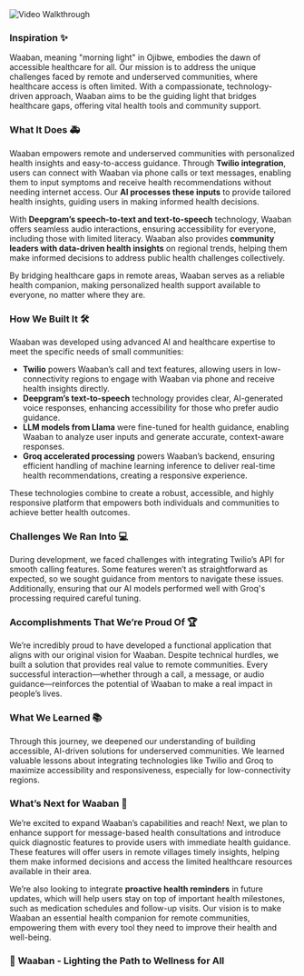 <img src="./public/assets/video/demo.gif" alt="Video Walkthrough">

### **Inspiration** ✨  
Waaban, meaning "morning light" in Ojibwe, embodies the dawn of accessible healthcare for all. Our mission is to address the unique challenges faced by remote and underserved communities, where healthcare access is often limited. With a compassionate, technology-driven approach, Waaban aims to be the guiding light that bridges healthcare gaps, offering vital health tools and community support.

### **What It Does** 🚑  
Waaban empowers remote and underserved communities with personalized health insights and easy-to-access guidance. Through **Twilio integration**, users can connect with Waaban via phone calls or text messages, enabling them to input symptoms and receive health recommendations without needing internet access. Our **AI processes these inputs** to provide tailored health insights, guiding users in making informed health decisions.

With **Deepgram’s speech-to-text and text-to-speech** technology, Waaban offers seamless audio interactions, ensuring accessibility for everyone, including those with limited literacy. Waaban also provides **community leaders with data-driven health insights** on regional trends, helping them make informed decisions to address public health challenges collectively.

By bridging healthcare gaps in remote areas, Waaban serves as a reliable health companion, making personalized health support available to everyone, no matter where they are.

### **How We Built It** 🛠️  
Waaban was developed using advanced AI and healthcare expertise to meet the specific needs of small communities:
- **Twilio** powers Waaban’s call and text features, allowing users in low-connectivity regions to engage with Waaban via phone and receive health insights directly.
- **Deepgram’s text-to-speech** technology provides clear, AI-generated voice responses, enhancing accessibility for those who prefer audio guidance.
- **LLM models from Llama** were fine-tuned for health guidance, enabling Waaban to analyze user inputs and generate accurate, context-aware responses.
- **Groq accelerated processing** powers Waaban’s backend, ensuring efficient handling of machine learning inference to deliver real-time health recommendations, creating a responsive experience.

These technologies combine to create a robust, accessible, and highly responsive platform that empowers both individuals and communities to achieve better health outcomes. 

### **Challenges We Ran Into** 💻  
During development, we faced challenges with integrating Twilio’s API for smooth calling features. Some features weren’t as straightforward as expected, so we sought guidance from mentors to navigate these issues. Additionally, ensuring that our AI models performed well with Groq's processing required careful tuning.

### **Accomplishments That We’re Proud Of** 🏆  
We’re incredibly proud to have developed a functional application that aligns with our original vision for Waaban. Despite technical hurdles, we built a solution that provides real value to remote communities. Every successful interaction—whether through a call, a message, or audio guidance—reinforces the potential of Waaban to make a real impact in people’s lives.

### **What We Learned** 📚  
Through this journey, we deepened our understanding of building accessible, AI-driven solutions for underserved communities. We learned valuable lessons about integrating technologies like Twilio and Groq to maximize accessibility and responsiveness, especially for low-connectivity regions.

### **What’s Next for Waaban** 🚀  
We’re excited to expand Waaban’s capabilities and reach! Next, we plan to enhance support for message-based health consultations and introduce quick diagnostic features to provide users with immediate health guidance. These features will offer users in remote villages timely insights, helping them make informed decisions and access the limited healthcare resources available in their area. 

We’re also looking to integrate **proactive health reminders** in future updates, which will help users stay on top of important health milestones, such as medication schedules and follow-up visits. Our vision is to make Waaban an essential health companion for remote communities, empowering them with every tool they need to improve their health and well-being.

### 🌄 **Waaban - Lighting the Path to Wellness for All**
